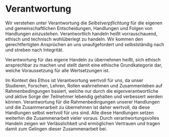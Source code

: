 # Verantwortung
Wir verstehen unter Verantwortung die *Selbstverpflichtung* für die eigenen und gemeinschaftlichen Entscheidungen, Handlungen und Folgen von Handlungen *einzustehen*.
Verantwortlich handeln heißt vorrauschauend, ethisch und technisch wohlüberlegt zu handeln.
Wir kommen den gerechtfertigten Ansprüchen an uns unaufgefordert und selbstständig nach und streben nach Integrität.

Verantwortung für das eigene Handeln zu übernehmen heißt, sich ethisch ansprechbar zu machen und stellt damit eine ethische Grundkategorie dar, welche Voraussetzung für alle Wertsetzungen ist.

Im Kontext des Ethos ist Verantwortung wertvoll für uns, da unser Studieren, Forschen, Lehren, Rollen wahrnehmen und Zusammenleben auf Rahmenbedingungen basiert, welche nur durch die eigenverantwortliche und aktive Sorge der Teilnehmer lebendig gehalten und verbessert werden können.
Verantwortung für die Rahmenbedingungen unserer Handlungen und die Zusammenarbeit zu übernehmen ist daher wertvoll, da diese Handlungen selbst wertvoll für uns sind.
Alle diese Handlungen setzen weiterhin die Zusammenarbeit vieler voraus.
Durch verantwortungsvolles Handeln zeigen wir Verlässlichkeit und ermöglichen Vertrauen und tragen damit zum Gelingen dieser Zusammenarbeit bei.
